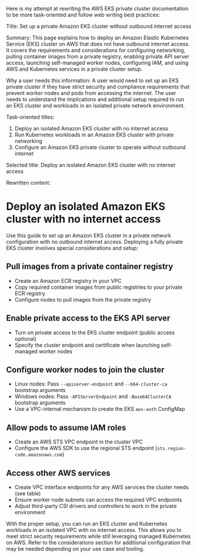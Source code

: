 Here is my attempt at rewriting the AWS EKS private cluster documentation to be more task-oriented and follow web writing best practices:

Title: Set up a private Amazon EKS cluster without outbound internet access

Summary:
This page explains how to deploy an Amazon Elastic Kubernetes Service (EKS) cluster on AWS that does not have outbound internet access. It covers the requirements and considerations for configuring networking, pulling container images from a private registry, enabling private API server access, launching self-managed worker nodes, configuring IAM, and using AWS and Kubernetes services in a private cluster setup.

Why a user needs this information: 
A user would need to set up an EKS private cluster if they have strict security and compliance requirements that prevent worker nodes and pods from accessing the internet. The user needs to understand the implications and additional setup required to run an EKS cluster and workloads in an isolated private network environment.

Task-oriented titles:
1. Deploy an isolated Amazon EKS cluster with no internet access 
2. Run Kubernetes workloads in an Amazon EKS cluster with private networking
3. Configure an Amazon EKS private cluster to operate without outbound internet

Selected title: Deploy an isolated Amazon EKS cluster with no internet access

Rewritten content:

# Deploy an isolated Amazon EKS cluster with no internet access

Use this guide to set up an Amazon EKS cluster in a private network configuration with no outbound internet access. Deploying a fully private EKS cluster involves special considerations and setup:

## Pull images from a private container registry
- Create an Amazon ECR registry in your VPC 
- Copy required container images from public registries to your private ECR registry
- Configure nodes to pull images from the private registry

## Enable private access to the EKS API server 
- Turn on private access to the EKS cluster endpoint (public access optional)
- Specify the cluster endpoint and certificate when launching self-managed worker nodes

## Configure worker nodes to join the cluster
- Linux nodes: Pass `--apiserver-endpoint` and `--b64-cluster-ca` bootstrap arguments 
- Windows nodes: Pass `-APIServerEndpoint` and `-Base64ClusterCA` bootstrap arguments
- Use a VPC-internal mechanism to create the EKS `aws-auth` ConfigMap 

## Allow pods to assume IAM roles
- Create an AWS STS VPC endpoint in the cluster VPC
- Configure the AWS SDK to use the regional STS endpoint (`sts.region-code.amazonaws.com`)

## Access other AWS services 
- Create VPC interface endpoints for any AWS services the cluster needs (see table)
- Ensure worker node subnets can access the required VPC endpoints
- Adjust third-party CSI drivers and controllers to work in the private environment

With the proper setup, you can run an EKS cluster and Kubernetes workloads in an isolated VPC with no internet access. This allows you to meet strict security requirements while still leveraging managed Kubernetes on AWS. Refer to the considerations section for additional configuration that may be needed depending on your use case and tooling.